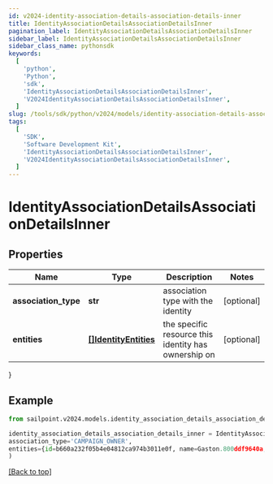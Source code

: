```yaml
---
id: v2024-identity-association-details-association-details-inner
title: IdentityAssociationDetailsAssociationDetailsInner
pagination_label: IdentityAssociationDetailsAssociationDetailsInner
sidebar_label: IdentityAssociationDetailsAssociationDetailsInner
sidebar_class_name: pythonsdk
keywords:
  [
    'python',
    'Python',
    'sdk',
    'IdentityAssociationDetailsAssociationDetailsInner',
    'V2024IdentityAssociationDetailsAssociationDetailsInner',
  ]
slug: /tools/sdk/python/v2024/models/identity-association-details-association-details-inner
tags:
  [
    'SDK',
    'Software Development Kit',
    'IdentityAssociationDetailsAssociationDetailsInner',
    'V2024IdentityAssociationDetailsAssociationDetailsInner',
  ]
---
```


# IdentityAssociationDetailsAssociationDetailsInner

## Properties

| Name | Type | Description | Notes |
| --- | --- | --- | --- |
| **association_type** | **str** | association type with the identity | [optional] |
| **entities** | [**[]IdentityEntities**](identity-entities) | the specific resource this identity has ownership on | [optional] |

}

## Example

```python
from sailpoint.v2024.models.identity_association_details_association_details_inner import IdentityAssociationDetailsAssociationDetailsInner

identity_association_details_association_details_inner = IdentityAssociationDetailsAssociationDetailsInner(
association_type='CAMPAIGN_OWNER',
entities={id=b660a232f05b4e04812ca974b3011e0f, name=Gaston.800ddf9640a, type=CAMPAIGN_CAMPAIGNER}
)

```

[[Back to top]](#)

